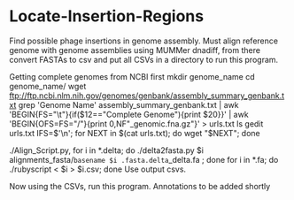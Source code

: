 # Locate-Insertion-Regions
Find possible phage insertions in genome assembly. Must align reference genome with genome assemblies using MUMMer dnadiff, from there convert FASTAs to csv and put all CSVs in a directory to run this program. 


Getting complete genomes from NCBI first
mkdir genome_name
cd genome_name/
wget ftp://ftp.ncbi.nlm.nih.gov/genomes/genbank/assembly_summary_genbank.txt
grep 'Genome Name' assembly_summary_genbank.txt     | awk 'BEGIN{FS="\t"}{if($12=="Complete Genome"){print $20}}'     | awk 'BEGIN{OFS=FS="/"}{print $0,$NF"_genomic.fna.gz"}'     > urls.txt
ls
gedit urls.txt 
IFS=$'\n'; for NEXT in $(cat urls.txt); do wget "$NEXT"; done

./Align_Script.py, for i in *.delta; do ./delta2fasta.py $i alignments_fasta/`basename $i .fasta.delta`_delta.fa ; done 
for i in *.fa; do ./rubyscript < $i > $i.csv; done
Use output csvs.

Now using the CSVs, run this program. Annotations to be added shortly


